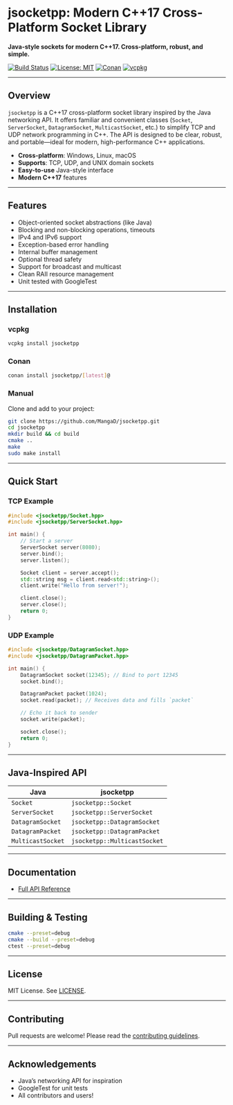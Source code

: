 # jsocketpp: Modern C++17 Cross-Platform Socket Library

**Java-style sockets for modern C++17. Cross-platform, robust, and simple.**

[![Build Status](https://img.shields.io/github/actions/workflow/status/MangaD/jsocketpp/ci.yml)](https://github.com/MangaD/jsocketpp/actions)
[![License: MIT](https://img.shields.io/badge/License-MIT-green.svg)](LICENSE)
[![Conan](https://img.shields.io/badge/conan-available-brightgreen)](https://conan.io/center/jsocketpp)
[![vcpkg](https://img.shields.io/badge/vcpkg-available-blue)](https://vcpkg.io/en/packages.html#jsocketpp)

---

## Overview

`jsocketpp` is a C++17 cross-platform socket library inspired by the Java networking API. It offers familiar and
convenient classes (`Socket`, `ServerSocket`, `DatagramSocket`, `MulticastSocket`, etc.) to simplify TCP and UDP network
programming in C++. The API is designed to be clear, robust, and portable—ideal for modern, high-performance C++
applications.

- **Cross-platform**: Windows, Linux, macOS
- **Supports**: TCP, UDP, and UNIX domain sockets
- **Easy-to-use** Java-style interface
- **Modern C++17** features

---

## Features

- Object-oriented socket abstractions (like Java)
- Blocking and non-blocking operations, timeouts
- IPv4 and IPv6 support
- Exception-based error handling
- Internal buffer management
- Optional thread safety
- Support for broadcast and multicast
- Clean RAII resource management
- Unit tested with GoogleTest

---

## Installation

### vcpkg

```sh
vcpkg install jsocketpp
````

### Conan

```sh
conan install jsocketpp/[latest]@
```

### Manual

Clone and add to your project:

```sh
git clone https://github.com/MangaD/jsocketpp.git
cd jsocketpp
mkdir build && cd build
cmake ..
make
sudo make install
```

---

## Quick Start

### TCP Example

```cpp
#include <jsocketpp/Socket.hpp>
#include <jsocketpp/ServerSocket.hpp>

int main() {
    // Start a server
    ServerSocket server(8080);
    server.bind();
    server.listen();

    Socket client = server.accept();
    std::string msg = client.read<std::string>();
    client.write("Hello from server!");

    client.close();
    server.close();
    return 0;
}
```

### UDP Example

```cpp
#include <jsocketpp/DatagramSocket.hpp>
#include <jsocketpp/DatagramPacket.hpp>

int main() {
    DatagramSocket socket(12345); // Bind to port 12345
    socket.bind();

    DatagramPacket packet(1024);
    socket.read(packet); // Receives data and fills `packet`

    // Echo it back to sender
    socket.write(packet);

    socket.close();
    return 0;
}
```

---

## Java-Inspired API

| Java              | jsocketpp                    |
|-------------------|------------------------------|
| `Socket`          | `jsocketpp::Socket`          |
| `ServerSocket`    | `jsocketpp::ServerSocket`    |
| `DatagramSocket`  | `jsocketpp::DatagramSocket`  |
| `DatagramPacket`  | `jsocketpp::DatagramPacket`  |
| `MulticastSocket` | `jsocketpp::MulticastSocket` |

---

## Documentation

* [Full API Reference](https://github.com/MangaD/jsocketpp/wiki)

---

## Building & Testing

```sh
cmake --preset=debug
cmake --build --preset=debug
ctest --preset=debug
```

---

## License

MIT License. See [LICENSE](LICENSE).

---

## Contributing

Pull requests are welcome! Please read the [contributing guidelines](CONTRIBUTING.md).

---

## Acknowledgements

* Java’s networking API for inspiration
* GoogleTest for unit tests
* All contributors and users!

